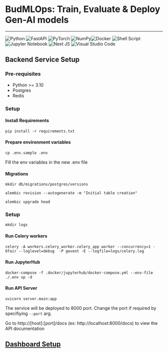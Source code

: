# BudMLOps: Train, Evaluate & Deploy Gen-AI models
---
![Python](https://img.shields.io/badge/python-3670A0?style=for-the-badge&logo=python&logoColor=ffdd54) ![FastAPI](https://img.shields.io/badge/FastAPI-005571?style=for-the-badge&logo=fastapi) ![PyTorch](https://img.shields.io/badge/PyTorch-23EE4C2C.svg?style=for-the-badge&logo=PyTorch&logoColor=white) ![NumPy](https://img.shields.io/badge/numpy-%23013243.svg?style=for-the-badge&logo=numpy&logoColor=white)![Docker](https://img.shields.io/badge/docker-%230db7ed.svg?style=for-the-badge&logo=docker&logoColor=white) ![Shell Script](https://img.shields.io/badge/shell_script-%23121011.svg?style=for-the-badge&logo=gnu-bash&logoColor=white) ![Jupyter Notebook](https://img.shields.io/badge/jupyter-%23FA0F00.svg?style=for-the-badge&logo=jupyter&logoColor=white) ![Next JS](https://img.shields.io/badge/Next-black?style=for-the-badge&logo=next.js&logoColor=white)
![Visual Studio Code](https://img.shields.io/badge/Visual%20Studio%20Code-0078d7.svg?style=for-the-badge&logo=visual-studio-code&logoColor=white)


## Backend Service Setup

### Pre-requisites

- Python >= 3.10
- Postgres
- Redis

### Setup

#### Install Requirements

```
pip install -r requirements.txt
```

#### Prepare environment variables
```
cp .env.sample .env
```
Fill the env variables in the new .env file

#### Migrations

```
mkdir db/migrations/postgres/versions
```

```
alembic revision --autogenerate -m "Initial table creation"
```

```
alembic upgrade head
```

### Setup

```
mkdir logs
```

#### Run Celery workers
```
celery -A workers.celery_worker.celery_app worker --concurrency=1 -Ofair --loglevel=debug  -P gevent -E --logfile=logs/celery.log
```

#### Run JupyterHub
```
docker-compose -f .docker/jupyterhub/docker-compose.yml --env-file ./.env up -d
```

#### Run API Server
```
uvicorn server.main:app
```

The service will be deployed to 8000 port. Change the port if required by specifiying ```--port``` arg.

Go to http://[host]:[port]/docs (ex: http://localhost:8000/docs) to view the API documentation


## [Dashboard Setup](dashboard/README.md)
